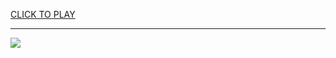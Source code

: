 
<a href="https://premium76.site?title=unblocked_online_games_for_school&ref=13M">CLICK TO PLAY</a></h3>
<hr>

<a href="https://premium76.site?title=unblocked_online_games_for_school&ref=13M"><img src="https://clearcache.store/games.png"></a>


